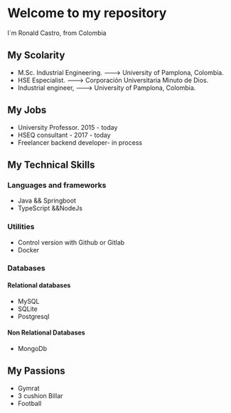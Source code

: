 # Welcome to my repository

 I´m Ronald Castro, from Colombia 


## My Scolarity
- M.Sc. Industrial Engineering. ---> University of Pamplona, Colombia.
- HSE Especialist. ---> Corporación Universitaria Minuto de Dios.
- Industrial engineer, ---> University of Pamplona, Colombia.


## My Jobs
- University Professor. 2015 - today
- HSEQ consultant - 2017 - today
- Freelancer backend developer- in process


## My Technical Skills

### Languages and frameworks
- Java && Springboot 
- TypeScript &&NodeJs

### Utilities
- Control version with Github or Gitlab
- Docker

### Databases
#### Relational databases
- MySQL
- SQLite
- Postgresql
#### Non Relational Databases
- MongoDb

## My Passions
- Gymrat
- 3 cushion Billar
- Football



